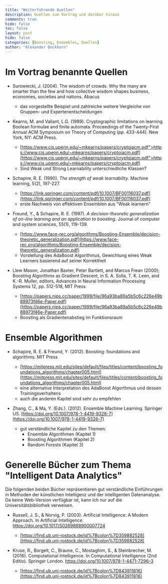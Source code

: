 ```yaml
---
title: "Weiterführende Quellen"
description: Quellen zum Vortrag und darüber hinaus
comments: true
hide: false
toc: false
layout: post
hide: false
categories: [Boosting, Ensembles, Quellen]
author: "Alexander Dockhorn"
---
```


# Im Vortrag benannte Quellen

- Surowiecki, J. (2004). The wisdom of crowds. Why the many are smarter than the few and how collective wisdom shapes business, economies, societies and nations. Abacus
    - das vorgestellte Beispiel und zahlreiche weitere Vergleiche von Gruppen- und Expertenentscheidungen

- Kearns, M. and Valiant, L.G. (1989). Cryptographic limitations on learning Boolean formulae and finite automata. Proceedings of the Twenty-First Annual ACM Symposium on Theory of Computing (pp. 433-444). New York, NY: ACM Press. </li>
    - [https://www.cis.upenn.edu/~mkearns/papers/cryptojacm.pdf">https://www.cis.upenn.edu/~mkearns/papers/cryptojacm.pdf](https://www.cis.upenn.edu/~mkearns/papers/cryptojacm.pdf">https://www.cis.upenn.edu/~mkearns/papers/cryptojacm.pdf)
    - Sind Weak und Strong Learnability unterschiedliche Klassen?

- Schapire, R. E. (1990). *The strength of weak learnability*. Machine learning, 5(2), 197-227.
    - [https://link.springer.com/content/pdf/10.1007/BF00116037.pdf](https://link.springer.com/content/pdf/10.1007/BF00116037.pdf)
    - erste Nachweis von effektiven Ensemblen aus "Weak learnern"

- Freund, Y., & Schapire, R. E. (1997). *A decision-theoretic generalization of on-line learning and an application to boosting*. Journal of computer and system sciences, 55(1), 119-139.
    - [https://www.face-rec.org/algorithms/Boosting-Ensemble/decision-theoretic_generalization.pdf](https://www.face-rec.org/algorithms/Boosting-Ensemble/decision-theoretic_generalization.pdf)
    - Vorstellung des AdaBoost Algorithmus, Gewichtung eines Weak Learners basierend auf seiner Korrektheit

- Llew Mason, Jonathan Baxter, Peter Bartlett, and Marcus Frean (2000); Boosting Algorithms as Gradient Descent, in S. A. Solla, T. K. Leen, and K.-R. Muller, editors, Advances in Neural Information Processing Systems 12, pp. 512-518, MIT Press
    - [https://papers.nips.cc/paper/1999/file/96a93ba89a5b5c6c226e49b88973f46e-Paper.pdf](https://papers.nips.cc/paper/1999/file/96a93ba89a5b5c6c226e49b88973f46e-Paper.pdf)
    - Boosting als Gradientenabstieg im Funktionsraum</li>


# Ensemble Algorithmen

- Schapire, R. E. & Freund, Y. (2012). Boosting: foundations and algorithms. MIT Press
    - [https://mitpress.mit.edu/sites/default/files/titles/content/boosting_foundations_algorithms/chapter005.html](https://mitpress.mit.edu/sites/default/files/titles/content/boosting_foundations_algorithms/chapter005.html)
    - eine alternative Interpretation des AdaBoost Algorthmus und dessen Trainingsverhaltens
    - auch die anderen Kapitel sind sehr zu empfehlen

- Zhang, C., & Ma, Y. (Eds.). (2012). Ensemble Machine Learning. Springer US. [https://doi.org/10.1007/978-1-4419-9326-7](https://doi.org/10.1007/978-1-4419-9326-7)
    - gut verständliche Kapitel zu den Themen:
        - Ensemble Algorithmen (Kapitel 1)
        - Boosting Algorithmen (Kapitel 2)
        - Random Forests (Kapitel 3)


# Generelle Bücher zum Thema "Intelligent Data Analytics"

Die folgenden beiden Bücher repräsentieren gut verständliche Einführungen in Methoden der künstlichen Intelligenz und der intelligenten Datenanalyse. Da keine Web-Version verfügbar ist, kann ich nur auf die Universitätsbibliothek verweisen.

- Russell, J. S., & Norvig, P. (2003). Artificial Intelligence: A Modern Approach. In Artificial Intelligence. https://doi.org/10.1017/S0269888900007724
    - [https://find.ub.uni-rostock.de/id%7Bcolon%7D359882528](https://find.ub.uni-rostock.de/id%7Bcolon%7D359882528)

- Kruse, R., Borgelt, C., Braune, C., Mostaghim, S., & Steinbrecher, M. (2016). Computational Intelligence. In Computational Intelligence (2nd Editio). Springer London. https://doi.org/10.1007/978-1-4471-7296-3
    - [https://find.ub.uni-rostock.de/id%7Bcolon%7D843911816](https://find.ub.uni-rostock.de/id%7Bcolon%7D843911816)
